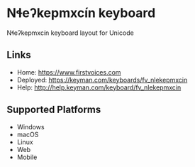 Nɬeʔkepmxcín keyboard
======================

Nɬeʔkepmxcín keyboard layout for Unicode

Links
-----

 * Home:     <https://www.firstvoices.com>
 * Deployed: <https://keyman.com/keyboards/fv_nlekepmxcin>
 * Help:     <http://help.keyman.com/keyboard/fv_nlekepmxcin>
 
Supported Platforms
-------------------

 * Windows
 * macOS
 * Linux
 * Web
 * Mobile

<!-- TODO
-------------------
* New character codes are being released with Unicode 16.0, fall 2024:
* NEW: U+A7DC LATING CAPITAL LETTER LAMDA WITH STROKE
* This info should be relayed to speaker communities and decide if existing char should be updated
* Desktop was updated to include the new character since the old alternative used doesn't work, but mobile should be discussed
-->
